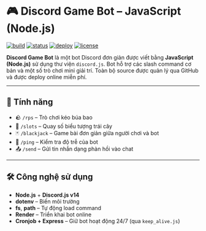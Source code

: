 # 🎮 Discord Game Bot – JavaScript (Node.js)

[![build](https://img.shields.io/badge/build-passing-brightgreen)]()
[![status](https://img.shields.io/badge/status-online-blue)]()
[![deploy](https://img.shields.io/badge/hosted%20on-Render-orange)](https://render.com)
[![license](https://img.shields.io/badge/license-MIT-lightgrey)](LICENSE)

**Discord Game Bot** là một bot Discord đơn giản được viết bằng **JavaScript (Node.js)** sử dụng thư viện `discord.js`. Bot hỗ trợ các slash command cơ bản và một số trò chơi mini giải trí. Toàn bộ source được quản lý qua GitHub và được deploy online miễn phí.

---

## 🎯 Tính năng

- 🪨 `/rps` – Trò chơi kéo búa bao
- 🎰 `/slots` – Quay số biểu tượng trái cây
- 🃏 `/blackjack` – Game bài đơn giản giữa người chơi và bot
- 📶 `/ping` – Kiểm tra độ trễ của bot
- 📤 `/send` – Gửi tin nhắn dạng phàn hồi vào chat

---

## 🛠 Công nghệ sử dụng

- **Node.js** + **Discord.js v14**
- **dotenv** – Biến môi trường
- **fs**, **path** – Tự động load command
- **Render** – Triển khai bot online
- **Cronjob + Express** – Giữ bot hoạt động 24/7 (qua `keep_alive.js`)
